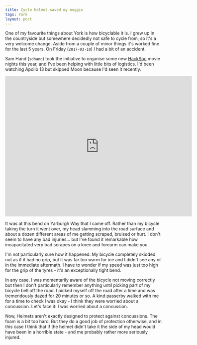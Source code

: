 ```yaml
---
title: Cycle helmet saved my noggin
tags: York
layout: post
---
```

One of my favourite things about York is how bicyclable it is. I grew up in the countryside but somewhere decidedly not safe to cycle from, so it's a very welcome change. Aside from a couple of minor things it's worked fine for the last 5 years. On Friday (`2017-03-10`) I had a bit of an accident.
<!--more-->

Sam Hand (`sdhand`) took the initiative to organise some new [HackSoc](https://www.hacksoc.org) movie nights this year, and I've been helping with little bits of logistics. I'd been watching Apollo 13 but skipped Moon because I'd seen it recently.

<p style="text-align: center;"><iframe src="https://www.google.com/maps/embed?pb=!1m14!1m12!1m3!1d205.29712955826926!2d-1.0386286637597082!3d53.9533881908245!2m3!1f0!2f0!3f0!3m2!1i1024!2i768!4f13.1!5e1!3m2!1sen!2suk!4v1489358465930" width="600" height="450" frameborder="0" style="border:0" allowfullscreen></iframe></p>

It was at this bend on Yarburgh Way that I came off. Rather than my bicycle taking the turn it went over, my head slamming into the road surface and about a dozen different areas of me getting scraped, bruised or hurt. I don't seem to have any bad injuries… but I've found it remarkable how incapacitated very bad scrapes on a knee and forearm can make you.

I'm not particularly sure how it happened. My bicycle completely skidded out as if it had no grip, but it was far too warm for ice and I didn't see any oil in the immediate aftermath. I have to wonder if my speed was just too high for the grip of the tyres - it's an exceptionally tight bend.

In any case, I was momentarily aware of the bicycle not moving correctly but then I don't particularly remember anything until picking part of my bicycle bell off the road. I picked myself off the road after a time and was tremendously dazed for 20 minutes or so. A kind passerby walked with me for a time to check I was okay - I think they were worried about a concussion. Let's face it: I was worried about a concussion.

Now, Helmets aren't exactly designed to protect against concussions. The foam is a bit too hard. But they do a good job of protection otherwise, and in this case I think that if the helmet didn't take it the side of my head would have been in a horrible state - and me probably rather more seriously injured.
